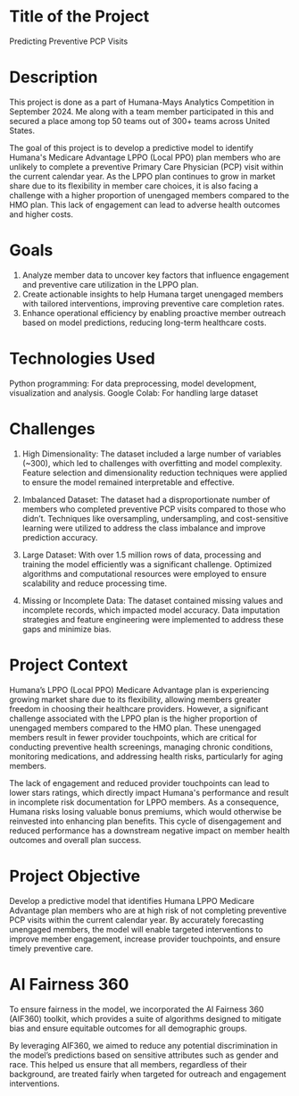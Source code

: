 # Title of the Project
Predicting Preventive PCP Visits

# Description
This project is done as a part of Humana-Mays Analytics Competition in September 2024. Me along with a team member participated in this and secured a place among top 50 teams out of 300+ teams across United States. 

The goal of this project is to develop a predictive model to identify Humana's Medicare Advantage LPPO (Local PPO) plan members who are unlikely to complete a preventive Primary Care Physician (PCP) visit within the current calendar year. As the LPPO plan continues to grow in market share due to its flexibility in member care choices, it is also facing a challenge with a higher proportion of unengaged members compared to the HMO plan. This lack of engagement can lead to adverse health outcomes and higher costs.

# Goals
1. Analyze member data to uncover key factors that influence engagement and preventive care utilization in the LPPO plan.
2. Create actionable insights to help Humana target unengaged members with tailored interventions, improving preventive care completion rates.
3. Enhance operational efficiency by enabling proactive member outreach based on model predictions, reducing long-term healthcare costs.

# Technologies Used
Python programming: For data preprocessing, model development, visualization and analysis.
Google Colab: For handling large dataset 

# Challenges
1. High Dimensionality: The dataset included a large number of variables (~300), which led to challenges with overfitting and model complexity. Feature selection and dimensionality reduction techniques were applied to ensure the model remained interpretable and effective.

2. Imbalanced Dataset: The dataset had a disproportionate number of members who completed preventive PCP visits compared to those who didn’t. Techniques like oversampling, undersampling, and cost-sensitive learning were utilized to address the class imbalance and improve prediction accuracy.

3. Large Dataset: With over 1.5 million rows of data, processing and training the model efficiently was a significant challenge. Optimized algorithms and computational resources were employed to ensure scalability and reduce processing time.

4. Missing or Incomplete Data: The dataset contained missing values and incomplete records, which impacted model accuracy. Data imputation strategies and feature engineering were implemented to address these gaps and minimize bias.


# Project Context
Humana’s LPPO (Local PPO) Medicare Advantage plan is experiencing growing market share due to its flexibility, allowing members greater freedom in choosing their healthcare providers. However, a significant challenge associated with the LPPO plan is the higher proportion of unengaged members compared to the HMO plan. These unengaged members result in fewer provider touchpoints, which are critical for conducting preventive health screenings, managing chronic conditions, monitoring medications, and addressing health risks, particularly for aging members.

The lack of engagement and reduced provider touchpoints can lead to lower stars ratings, which directly impact Humana's performance and result in incomplete risk documentation for LPPO members. As a consequence, Humana risks losing valuable bonus premiums, which would otherwise be reinvested into enhancing plan benefits. This cycle of disengagement and reduced performance has a downstream negative impact on member health outcomes and overall plan success.

# Project Objective
Develop a predictive model that identifies Humana LPPO Medicare Advantage plan members who are at high risk of not completing preventive PCP visits within the current calendar year. By accurately forecasting unengaged members, the model will enable targeted interventions to improve member engagement, increase provider touchpoints, and ensure timely preventive care. 

# AI Fairness 360 
To ensure fairness in the model, we incorporated the AI Fairness 360 (AIF360) toolkit, which provides a suite of algorithms designed to mitigate bias and ensure equitable outcomes for all demographic groups.

By leveraging AIF360, we aimed to reduce any potential discrimination in the model’s predictions based on sensitive attributes such as gender and race. This helped us ensure that all members, regardless of their background, are treated fairly when targeted for outreach and engagement interventions.




